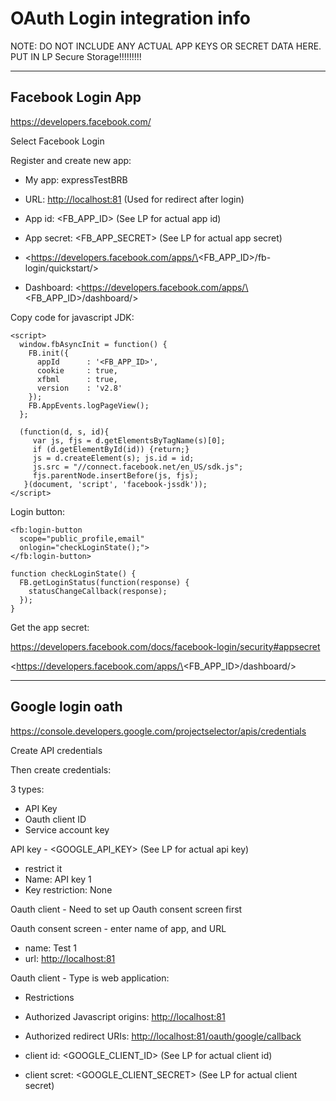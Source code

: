 # OAuth Login integration info

NOTE: DO NOT INCLUDE ANY ACTUAL APP KEYS OR SECRET DATA HERE.  PUT IN LP Secure Storage!!!!!!!!!

-------------------------------------------------------------------------------

## Facebook Login App

<https://developers.facebook.com/>

Select Facebook Login

Register and create new app:

- My app: expressTestBRB

- URL: <http://localhost:81>  (Used for redirect after login)

- App id: <FB_APP_ID> (See LP for actual app id)

- App secret: <FB_APP_SECRET> (See LP for actual app secret)

- <https://developers.facebook.com/apps/\<FB_APP_ID\>/fb-login/quickstart/>

- Dashboard: <https://developers.facebook.com/apps/\<FB_APP_ID\>/dashboard/>

Copy code for javascript JDK:

    <script>
      window.fbAsyncInit = function() {
        FB.init({
          appId      : '<FB_APP_ID>',
          cookie     : true,
          xfbml      : true,
          version    : 'v2.8'
        });
        FB.AppEvents.logPageView();   
      };

      (function(d, s, id){
         var js, fjs = d.getElementsByTagName(s)[0];
         if (d.getElementById(id)) {return;}
         js = d.createElement(s); js.id = id;
         js.src = "//connect.facebook.net/en_US/sdk.js";
         fjs.parentNode.insertBefore(js, fjs);
       }(document, 'script', 'facebook-jssdk'));
    </script>

Login button:

    <fb:login-button 
      scope="public_profile,email"
      onlogin="checkLoginState();">
    </fb:login-button>

    function checkLoginState() {
      FB.getLoginStatus(function(response) {
        statusChangeCallback(response);
      });
    }


Get the app secret:

<https://developers.facebook.com/docs/facebook-login/security#appsecret>

<https://developers.facebook.com/apps/\<FB_APP_ID\>/dashboard/>

-------------------------------------------------------------------------------

## Google login oath

<https://console.developers.google.com/projectselector/apis/credentials>

Create API credentials

Then create credentials:  

3 types: 

- API Key
- Oauth client ID
- Service account key 

API key -  <GOOGLE_API_KEY> (See LP for actual api key)

- restrict it
- Name: API key 1
- Key restriction: None

Oauth client - Need to set up Oauth consent screen first

Oauth consent screen - enter name of app, and URL

- name: Test 1
- url: <http://localhost:81>

Oauth client - Type is web application:

- Restrictions
- Authorized Javascript origins: <http://localhost:81>
- Authorized redirect URIs: <http://localhost:81/oauth/google/callback>

- client id:    <GOOGLE_CLIENT_ID> (See LP for actual client id)
- client scret:    <GOOGLE_CLIENT_SECRET> (See LP for actual client secret)
